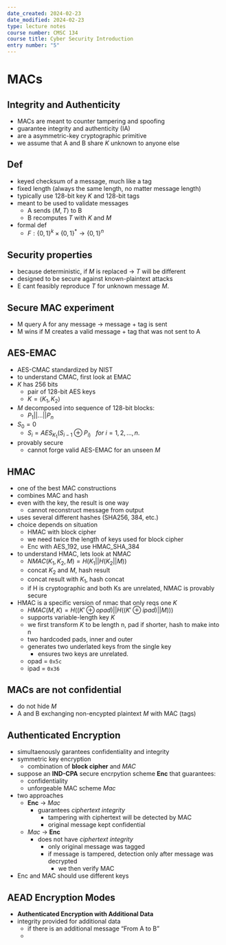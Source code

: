 ```yaml
---
date_created: 2024-02-23
date_modified: 2024-02-23
type: lecture notes
course number: CMSC 134
course title: Cyber Security Introduction
entry number: "5"
---
```


# MACs
## Integrity and Authenticity
- MACs are meant to counter tampering and spoofing
- guarantee integrity and authenticity (IA)
- are a asymmetric-key cryptographic primitive
- we assume that A and B share $K$ unknown to anyone else
## Def
- keyed checksum of a message, much like a tag
- fixed length (always the same length, no matter message length)
- typically use 128-bit key $K$ and 128-bit tags
- meant to be used to validate messages
	- A sends $\left<M,T\right>$ to B
	- B recomputes $T$ with $K$ and $M$
- formal def
	- $F: \{0,1\}^{k}\times \{0,1\}^* \rightarrow \{0,1\}^n$
## Security properties
- because deterministic, if $M$ is replaced → $T$ will be different
- designed to be secure against known-plaintext attacks
- E cant feasibly reproduce $T$ for unknown message $M$.

## Secure MAC experiment
- M query A for any message → message + tag is sent
- M wins if M creates a valid message + tag that was not sent to A
## AES-EMAC
- AES-CMAC standardized by NIST
- to understand CMAC, first look at EMAC
- $K$ has 256 bits
	- pair of 128-bit AES keys
	- $K = \left<K_1,K_2\right>$
- $M$ decomposed into sequence of 128-bit blocks:
	- $P_1||...||P_n$
- $S_0=0$
	- $S_{i}=AES_{K_{1}}(S_{i-1} \oplus P_{i)}\ \ \ for\ i = 1,2,...,n.$
- provably secure
	- cannot forge valid AES-EMAC for an unseen $M$
## HMAC
- one of the best MAC constructions
- combines MAC and hash
- even with the key, the result is one way
	- cannot reconstruct message from output
- uses several different hashes (SHA256, 384, etc.)
- choice depends on situation
	- HMAC with block cipher
	- we need twice the length of keys used for block cipher
	- Enc with AES_192, use HMAC_SHA_384
- to understand HMAC, lets look at NMAC
	- $NMAC(K_1,K_2,M)=H(K_1||H(K_2||M))$
	- concat $K_2$ and $M$, hash result
	- concat result with $K_1$, hash concat
	- if H is cryptographic and both Ks are unrelated, NMAC is provably secure
- HMAC is a specific version of nmac that only reqs one $K$
	- $HMAC(M,K) = H((K' \oplus opad) || H((K'\oplus ipad)||M)))$
	- supports variable-length key $K$
	- we first transform $K$ to be length n, pad if shorter, hash to make into n
	- two hardcoded pads, inner and outer
	- generates two underlated keys from the single key
		- ensures two keys are unrelated.
	- opad = `0x5c`
	- ipad = `0x36`
## MACs are not confidential
- do not hide $M$
- A and B exchanging non-encypted plaintext $M$ with MAC (tags)

## Authenticated Encryption
- simultaenously garantees confidentiality and integrity
- symmetric key encryption
	- combination of **block cipher** and *MAC*
- suppose an **IND-CPA** secure encrpytion scheme **Enc** that guarantees:
	- confidentiality
	- unforgeable MAC scheme *Mac*
- two approaches
	- **Enc** → *Mac*
		- guarantees *ciphertext integrity*
			- tampering with ciphertext will be detected by MAC
			- original message kept confidential
	- *Mac* → **Enc**
		- does not have *ciphertext integrity*
			- only original message was tagged
			- if message is tampered, detection only after message was decrypted
				- we then verify MAC
- Enc and MAC should use different keys

## AEAD Encryption Modes
- **Authenticated Encryption with Additional Data**
- integrity provided for additional data
	- if there is an additional message “From A to B”
	- 
